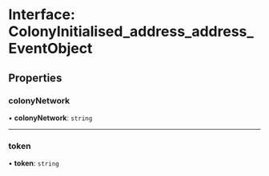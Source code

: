 # Interface: ColonyInitialised\_address\_address\_EventObject

## Properties

### colonyNetwork

• **colonyNetwork**: `string`

___

### token

• **token**: `string`
